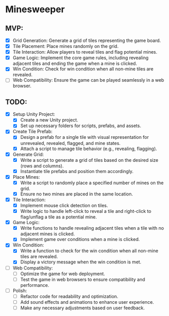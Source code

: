 # Minesweeper

## MVP:

- [X] Grid Generation: Generate a grid of tiles representing the game board.
- [X] Tile Placement: Place mines randomly on the grid.
- [X] Tile Interaction: Allow players to reveal tiles and flag potential mines.
- [X] Game Logic: Implement the core game rules, including revealing adjacent tiles and ending the game when a mine is clicked.
- [X] Win Condition: Check for win condition when all non-mine tiles are revealed.
- [ ] Web Compatibility: Ensure the game can be played seamlessly in a web browser.

## TODO:

- [X] Setup Unity Project:
   - [X] Create a new Unity project.
   - [X] Set up necessary folders for scripts, prefabs, and assets.
- [X] Create Tile Prefab:
   - [X] Design a prefab for a single tile with visual representation for unrevealed, revealed, flagged, and mine states.
   - [X] Attach a script to manage tile behavior (e.g., revealing, flagging).
- [X] Generate Grid:
   - [X] Write a script to generate a grid of tiles based on the desired size (rows and columns).
   - [X] Instantiate tile prefabs and position them accordingly.
- [X] Place Mines:
   - [X] Write a script to randomly place a specified number of mines on the grid.
   - [X] Ensure no two mines are placed in the same location.
- [X] Tile Interaction:
   - [X] Implement mouse click detection on tiles.
   - [X] Write logic to handle left-click to reveal a tile and right-click to flag/unflag a tile as a potential mine.
- [X] Game Logic:
   - [X] Write functions to handle revealing adjacent tiles when a tile with no adjacent mines is clicked.
   - [X] Implement game over conditions when a mine is clicked.
- [X] Win Condition:
   - [X] Write a function to check for the win condition when all non-mine tiles are revealed.
   - [X] Display a victory message when the win condition is met.
- [ ] Web Compatibility:
   - [ ] Optimize the game for web deployment.
   - [ ] Test the game in web browsers to ensure compatibility and performance.
- [ ] Polish:
    - [ ] Refactor code for readability and optimization.
    - [ ] Add sound effects and animations to enhance user experience.
    - [ ] Make any necessary adjustments based on user feedback.
